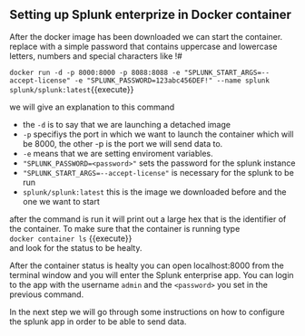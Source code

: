 ## Setting up Splunk enterprize in Docker container

After the docker image has been downloaded we can start the container.
replace <password> with a simple password that contains uppercase and lowercase letters, numbers and special characters like !#  

`docker run -d -p 8000:8000 -p 8088:8088 -e "SPLUNK_START_ARGS=--accept-license" -e "SPLUNK_PASSWORD=123abc456DEF!" --name splunk splunk/splunk:latest`{{execute}}  

we will give an explanation to this command
* the `-d` is to say that we are launching a detached image
* `-p` specifiys the port in which we want to launch the container which will be 8000, the other -p is the port we will send data to.
* `-e` means that we are setting enviroment variables.
* `"SPLUNK_PASSWORD=<password>"` sets the password for the splunk instance
* `"SPLUNK_START_ARGS=--accept-license"` is necessary for the splunk to be run
* `splunk/splunk:latest` this is the image we downloaded before and the one we want to start

after the command is run it will print out a large hex that is the identifier of the container. 
To make sure that the container is running type  
`docker container ls` {{execute}}  
and look for the status to be healty.

After the container status is healty you can open localhost:8000 from the terminal window and you will enter the Splunk enterprise app.
You can login to the app with the username `admin` and the `<password>` you set in the previous command.  
  
In the next step we will go through some instructions on how to configure the splunk app in order to be able to send data. 